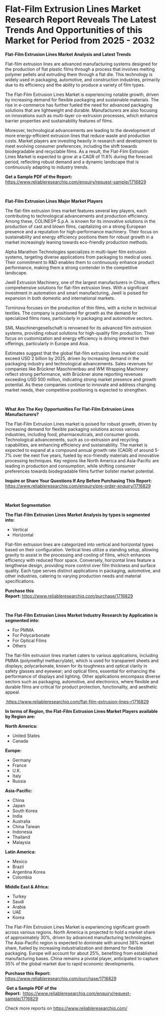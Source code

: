 <p><h1>Flat-Film Extrusion Lines Market Research Report Reveals The Latest Trends And Opportunities of this Market for Period from 2025 - 2032</h1></p><p><strong>Flat-Film Extrusion Lines Market Analysis and Latest Trends</strong></p>
<p><p>Flat-film extrusion lines are advanced manufacturing systems designed for the production of flat plastic films through a process that involves melting polymer pellets and extruding them through a flat die. This technology is widely used in packaging, automotive, and construction industries, primarily due to its efficiency and the ability to produce a variety of film types.</p><p>The Flat-Film Extrusion Lines Market is experiencing notable growth, driven by increasing demand for flexible packaging and sustainable materials. The rise in e-commerce has further fueled the need for advanced packaging solutions that are lightweight and durable. Manufacturers are also focusing on innovations such as multi-layer co-extrusion processes, which enhance barrier properties and sustainability features of films.</p><p>Moreover, technological advancements are leading to the development of more energy-efficient extrusion lines that reduce waste and production costs. Market players are investing heavily in research and development to meet evolving consumer preferences, including the shift towards biodegradable and recyclable films. As a result, the Flat-Film Extrusion Lines Market is expected to grow at a CAGR of 11.6% during the forecast period, reflecting robust demand and a dynamic landscape that is continuously adapting to industry trends.</p></p>
<p><strong>Get a Sample PDF of the Report:&nbsp;</strong> <a href="https://www.reliableresearchiq.com/enquiry/request-sample/1716829?utm_campaign=2730&utm_medium=2&utm_source=Github&utm_content=ia&utm_term=25032025&utm_id=flat-film-extrusion-lines">https://www.reliableresearchiq.com/enquiry/request-sample/1716829</a></p>
<p>&nbsp;</p>
<p><strong>Flat-Film Extrusion Lines Major Market Players</strong></p>
<p><p>The flat-film extrusion lines market features several key players, each contributing to technological advancements and production efficiency. Among these, COLINES® S.p.A. is known for its innovative solutions in the production of cast and blown films, capitalizing on a strong European presence and a reputation for high-performance machinery. Their focus on sustainability and energy efficiency positions them for robust growth in a market increasingly leaning towards eco-friendly production methods.</p><p>Alpha Marathon Technologies specializes in multi-layer film extrusion systems, targeting diverse applications from packaging to medical uses. Their commitment to R&D enables them to continuously enhance product performance, making them a strong contender in the competitive landscape.</p><p>Jwell Extrusion Machinery, one of the largest manufacturers in China, offers comprehensive solutions for flat-film extrusion lines. With a significant investment in automation and smart manufacturing, Jwell is poised for expansion in both domestic and international markets.</p><p>Torninova focuses on the production of thin films, with a niche in technical textiles. The company is positioned for growth as the demand for specialized films rises, particularly in packaging and automotive sectors.</p><p>SML Maschinengesellschaft is renowned for its advanced film extrusion systems, providing robust solutions for high-quality film production. Their focus on customization and energy efficiency is driving interest in their offerings, particularly in Europe and Asia.</p><p>Estimates suggest that the global flat-film extrusion lines market could exceed USD 2 billion by 2025, driven by increasing demand in the packaging industry and technological advancements. Sales revenues for companies like Brückner Maschinenbau and WM Wrapping Machinery reflect strong performance, with Brückner alone reporting revenues exceeding USD 500 million, indicating strong market presence and growth potential. As these companies continue to innovate and address changing market needs, their competitive positioning is expected to strengthen.</p></p>
<p>&nbsp;</p>
<p><strong>What Are The Key Opportunities For Flat-Film Extrusion Lines Manufacturers?</strong></p>
<p><p>The Flat-Film Extrusion Lines market is poised for robust growth, driven by increasing demand for flexible packaging solutions across various industries, including food, pharmaceuticals, and consumer goods. Technological advancements, such as co-extrusion and recycling capabilities, are enhancing efficiency and sustainability. The market is expected to expand at a compound annual growth rate (CAGR) of around 5-7% over the next five years, fueled by eco-friendly materials and innovative processing techniques. Key regions like North America and Asia-Pacific are leading in production and consumption, while shifting consumer preferences towards biodegradable films further bolster market potential.</p></p>
<p><strong>Inquire or Share Your Questions If Any Before Purchasing This Report:</strong> <a href="https://www.reliableresearchiq.com/enquiry/pre-order-enquiry/1716829?utm_campaign=2730&utm_medium=2&utm_source=Github&utm_content=ia&utm_term=25032025&utm_id=flat-film-extrusion-lines">https://www.reliableresearchiq.com/enquiry/pre-order-enquiry/1716829</a></p>
<p>&nbsp;</p>
<p><strong>Market Segmentation</strong></p>
<p><strong>The Flat-Film Extrusion Lines Market Analysis by types is segmented into:</strong></p>
<p><ul><li>Vertical</li><li>Horizontal</li></ul></p>
<p><p>Flat-film extrusion lines are categorized into vertical and horizontal types based on their configuration. Vertical lines utilize a standing setup, allowing gravity to assist in the processing and cooling of films, which enhances efficiency with reduced floor space. Conversely, horizontal lines feature a lengthwise design, providing more control over film thickness and surface quality. Each type serves distinct applications in packaging, automotive, and other industries, catering to varying production needs and material specifications.</p></p>
<p><strong>Purchase this Report:&nbsp;</strong><a href="https://www.reliableresearchiq.com/purchase/1716829?utm_campaign=2730&utm_medium=2&utm_source=Github&utm_content=ia&utm_term=25032025&utm_id=flat-film-extrusion-lines">https://www.reliableresearchiq.com/purchase/1716829</a></p>
<p>&nbsp;</p>
<p><strong>The Flat-Film Extrusion Lines Market Industry Research by Application is segmented into:</strong></p>
<p><ul><li>For PMMA</li><li>For Polycarbonate</li><li>For Optical Films</li><li>Others</li></ul></p>
<p><p>The flat-film extrusion lines market caters to various applications, including PMMA (polymethyl methacrylate), which is used for transparent sheets and displays; polycarbonate, known for its toughness and optical clarity in safety glasses and eyewear; and optical films, essential for enhancing the performance of displays and lighting. Other applications encompass diverse sectors such as packaging, automotive, and electronics, where flexible and durable films are critical for product protection, functionality, and aesthetic appeal.</p></p>
<p><a href="https://www.reliableresearchiq.com/flat-film-extrusion-lines-r1716829?utm_campaign=2730&utm_medium=2&utm_source=Github&utm_content=ia&utm_term=25032025&utm_id=flat-film-extrusion-lines">&nbsp;https://www.reliableresearchiq.com/flat-film-extrusion-lines-r1716829</a></p>
<p><strong>In terms of Region, the Flat-Film Extrusion Lines Market Players available by Region are:</strong></p>
<p>
    <p> <strong> North America: </strong>
        <ul>
            <li>United States</li>
            <li>Canada</li>
        </ul>
        </p> 
    <p> <strong> Europe: </strong>
        <ul>
            <li>Germany</li>
            <li>France</li>
            <li>U.K.</li>
            <li>Italy</li>
            <li>Russia</li>
        </ul>
        </p> 
    <p> <strong> Asia-Pacific: </strong>
        <ul>
            <li>China</li>
            <li>Japan</li>
            <li>South Korea</li>
            <li>India</li>
            <li>Australia</li>
            <li>China Taiwan</li>
            <li>Indonesia</li>
            <li>Thailand</li>
            <li>Malaysia</li>
        </ul>
        </p> 
    <p> <strong> Latin America: </strong>
        <ul>
            <li>Mexico</li>
            <li>Brazil</li>
            <li>Argentina Korea</li>
            <li>Colombia</li>
        </ul>
        </p> 
    <p> <strong> Middle East & Africa: </strong>
        <ul>
            <li>Turkey</li>
            <li>Saudi</li>
            <li>Arabia</li>
            <li>UAE</li>
            <li>Korea</li>
        </ul>
    </p>
    </p>
<p><p>The Flat-Film Extrusion Lines Market is experiencing significant growth across various regions. North America is projected to hold a market share of approximately 30%, driven by advanced manufacturing technologies. The Asia-Pacific region is expected to dominate with around 38% market share, fueled by increasing industrialization and demand for flexible packaging. Europe will account for about 25%, benefiting from established manufacturing bases. China remains a pivotal player, anticipated to capture 35% of the global market due to rapid economic developments.</p></p>
<p><strong>Purchase this Report: </strong><a href="https://www.reliableresearchiq.com/purchase/1716829?utm_campaign=2730&utm_medium=2&utm_source=Github&utm_content=ia&utm_term=25032025&utm_id=flat-film-extrusion-lines">https://www.reliableresearchiq.com/purchase/1716829</a></p>
<p>&nbsp;<strong>Get a Sample PDF of the Report:&nbsp;&nbsp;</strong><a href="https://www.reliableresearchiq.com/enquiry/request-sample/1716829?utm_campaign=2730&utm_medium=2&utm_source=Github&utm_content=ia&utm_term=25032025&utm_id=flat-film-extrusion-lines">https://www.reliableresearchiq.com/enquiry/request-sample/1716829</a></p>
<p><strong></strong></p>
<p>Check more reports on <a href="https://www.reliableresearchiq.com/?utm_campaign=2730&utm_medium=2&utm_source=Github&utm_content=ia&utm_term=25032025&utm_id=flat-film-extrusion-lines">https://www.reliableresearchiq.com/</a></p>